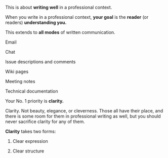 This is about **writing well** in a professional context.


When you write in a professional context, **your goal** is the
**reader** (or readers) **understanding you.**


This extends to **all modes** of written communication.


Email

Chat <!-- .element class="fragment" -->

Issue descriptions and comments <!-- .element class="fragment" -->

Wiki pages <!-- .element class="fragment" -->

Meeting notes <!-- .element class="fragment" -->

Technical documentation <!-- .element class="fragment" -->


Your No. 1 priority is **clarity.**

<!-- Note -->
Clarity. Not beauty, elegance, or cleverness. Those all have their
place, and there is some room for them in professional writing as
well, but you should never sacrifice clarity for any of them.


**Clarity** takes two forms:

1. Clear expression <!-- .element class="fragment" -->

2. Clear structure  <!-- .element class="fragment" -->
